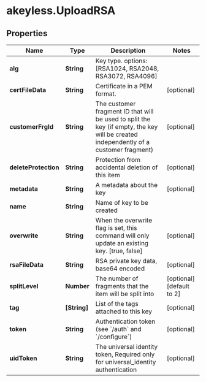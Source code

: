 # akeyless.UploadRSA

## Properties

Name | Type | Description | Notes
------------ | ------------- | ------------- | -------------
**alg** | **String** | Key type. options: [RSA1024, RSA2048, RSA3072, RSA4096] | 
**certFileData** | **String** | Certificate in a PEM format. | [optional] 
**customerFrgId** | **String** | The customer fragment ID that will be used to split the key (if empty, the key will be created independently of a customer fragment) | [optional] 
**deleteProtection** | **String** | Protection from accidental deletion of this item | [optional] 
**metadata** | **String** | A metadata about the key | [optional] 
**name** | **String** | Name of key to be created | 
**overwrite** | **String** | When the overwrite flag is set, this command will only update an existing key. [true, false] | [optional] 
**rsaFileData** | **String** | RSA private key data, base64 encoded | [optional] 
**splitLevel** | **Number** | The number of fragments that the item will be split into | [optional] [default to 2]
**tag** | **[String]** | List of the tags attached to this key | [optional] 
**token** | **String** | Authentication token (see &#x60;/auth&#x60; and &#x60;/configure&#x60;) | [optional] 
**uidToken** | **String** | The universal identity token, Required only for universal_identity authentication | [optional] 



